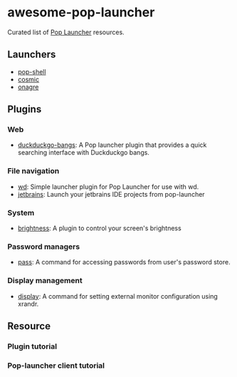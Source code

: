 # awesome-pop-launcher

Curated list of [Pop Launcher](https://github.com/pop-os/launcher) resources.


## Launchers

- [pop-shell](https://github.com/pop-os/shell/)
- [cosmic](https://github.com/pop-os/cosmic-launcher)
- [onagre](https://github.com/oknozor/onagre)

## Plugins

### Web

- [duckduckgo-bangs](https://github.com/foo-dogsquared/pop-launcher-plugin-duckduckgo-bangs): A Pop launcher plugin that provides a quick searching interface with Duckduckgo bangs.

### File navigation

- [wd](https://github.com/erauer/wd-launcher): Simple launcher plugin for Pop Launcher for use with wd.
- [jetbrains](https://github.com/oknozor/pop-launcher-jetbrains-plugin): Launch your jetbrains IDE projects from pop-launcher

### System

- [brightness](https://github.com/lucas-dclrcq/pop-launcher-brightness-plugin): A plugin to control your screen's brightness

### Password managers

- [pass](https://github.com/pbui/pop-launcher-scripts): A command for accessing passwords from user's password store.

### Display management

- [display](https://github.com/pbui/pop-launcher-scripts): A command for setting external monitor configuration using xrandr.

## Resource

### Plugin tutorial

### Pop-launcher client tutorial
